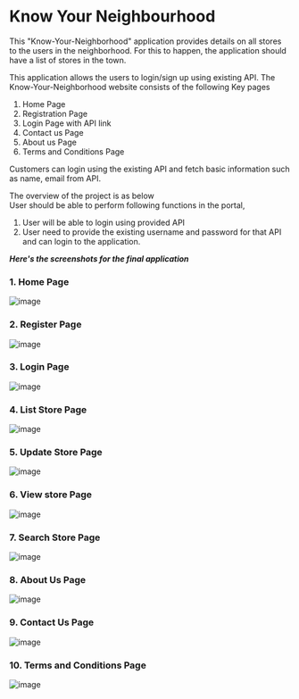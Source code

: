 # Know Your Neighbourhood 

This "Know-Your-Neighborhood" application provides details on all stores to the users in the neighborhood. For this 
to happen, the application should have a list of stores in the town. 

This application allows the users to login/sign up using existing API. 
The Know-Your-Neighborhood website consists of the following Key pages 
1. Home Page 
2. Registration Page
3. Login Page with API link
4. Contact us Page 
5. About us Page 
6. Terms and Conditions Page  

Customers can login using the existing API and fetch basic information such as name, email from API.   
   
The overview of the project is as below   
User should be able to perform following functions in the portal, 
1. User will be able to login using provided API 
2. User need to provide the existing username and password for that API and can login to the 
application.

***Here's the screenshots for the final application***

### 1. Home Page

![image](https://user-images.githubusercontent.com/55852035/134140908-09ac2003-ec69-4745-87ab-0682069531e5.png)

### 2. Register Page

![image](https://user-images.githubusercontent.com/55852035/134140924-a79603de-94d4-4548-a9cb-c08c913b380f.png)

### 3. Login Page

![image](https://user-images.githubusercontent.com/55852035/134140939-ab44b2f2-558c-4511-b6b2-111d2b786cef.png)

### 4. List Store Page

![image](https://user-images.githubusercontent.com/55852035/134140945-d46612e3-4edb-40a3-9376-2cabb9e4e7ff.png)

### 5. Update Store Page

![image](https://user-images.githubusercontent.com/55852035/134140998-2fb8f64e-feb6-4c82-8c94-fcc997e59915.png)

### 6. View store Page

![image](https://user-images.githubusercontent.com/55852035/134141023-a623bb4b-bf3a-4e1d-83ef-a935969bdea3.png)

### 7. Search Store Page

![image](https://user-images.githubusercontent.com/55852035/134141038-6723ac2b-e027-4d7c-b69f-6d86b31b23f6.png)

### 8. About Us Page

![image](https://user-images.githubusercontent.com/55852035/134141043-634a2f44-397f-482f-a428-eb4954ca53c7.png)

### 9. Contact Us Page

![image](https://user-images.githubusercontent.com/55852035/134141097-9c5c3c47-0a91-4f7d-9df1-0b04ef1676a5.png)

### 10. Terms and Conditions Page

![image](https://user-images.githubusercontent.com/55852035/134141110-3c63fdf8-41a2-450e-a725-f368c84323cf.png)
